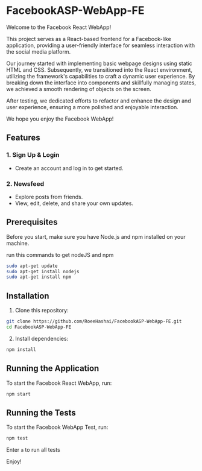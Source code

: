 # FacebookASP-WebApp-FE

Welcome to the Facebook React WebApp!

This project serves as a React-based frontend for a Facebook-like application, providing a user-friendly interface for seamless interaction with the social media platform.

Our journey started with implementing basic webpage designs using static HTML and CSS. Subsequently, we transitioned into the React environment, utilizing the framework's capabilities to craft a dynamic user experience. By breaking down the interface into components and skillfully managing states, we achieved a smooth rendering of objects on the screen.

After testing, we dedicated efforts to refactor and enhance the design and user experience, ensuring a more polished and enjoyable interaction. 

We hope you enjoy the Facebook WebApp!

## Features
### 1. Sign Up & Login
   - Create an account and log in to get started.

### 2. Newsfeed
   - Explore posts from friends.
   -  View, edit, delete, and share your own updates.

## Prerequisites
Before you start, make sure you have Node.js and npm installed on your machine.

run this commands to get nodeJS and npm
 ```sh
sudo apt-get update
sudo apt-get install nodejs
sudo apt-get install npm
  ```

## Installation
1. Clone this repository:
 ```sh
git clone https://github.com/RoeeHashai/FacebookASP-WebApp-FE.git
cd FacebookASP-WebApp-FE
  ```

2. Install dependencies:
```sh
npm install
```

## Running the Application
To start the Facebook React WebApp, run:
```sh
npm start
```

## Running the Tests
To start the Facebook WebApp Test, run:
```sh
npm test
```
Enter `a` to run all tests

Enjoy!


